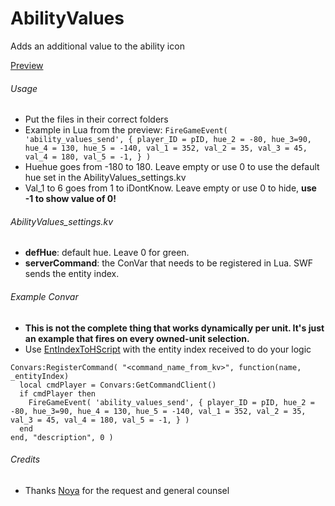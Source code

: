 # AbilityValues

Adds an additional value to the ability icon

[Preview](http://puu.sh/ge6Bz/7c0b44adab.jpg)

###### Usage

* Put the files in their correct folders
* Example in Lua from the preview: ```FireGameEvent( 'ability_values_send', { player_ID = pID, hue_2 = -80, hue_3=90, hue_4 = 130, hue_5 = -140, val_1 = 352, val_2 = 35, val_3 = 45, val_4 = 180, val_5 = -1, } )```
* Huehue goes from -180 to 180. Leave empty or use 0 to use the default hue set in the AbilityValues_settings.kv
* Val_1 to 6 goes from 1 to iDontKnow. Leave empty or use 0 to hide, **use -1 to show value of 0!**

###### AbilityValues_settings.kv
* **defHue**: default hue. Leave 0 for green.
* **serverCommand**: the ConVar that needs to be registered in Lua. SWF sends the entity index.

###### Example Convar
* **This is not the complete thing that works dynamically per unit. It's just an example that fires on every owned-unit selection.**
* Use [EntIndexToHScript](https://developer.valvesoftware.com/wiki/Dota_2_Workshop_Tools/Scripting/API/Global.EntIndexToHScript) with the entity index received to do your logic

```
Convars:RegisterCommand( "<command_name_from_kv>", function(name, _entityIndex)
  local cmdPlayer = Convars:GetCommandClient()
  if cmdPlayer then
    FireGameEvent( 'ability_values_send', { player_ID = pID, hue_2 = -80, hue_3=90, hue_4 = 130, hue_5 = -140, val_1 = 352, val_2 = 35, val_3 = 45, val_4 = 180, val_5 = -1, } )
  end
end, "description", 0 )
```

###### Credits
* Thanks [Noya](https://github.com/mnoya) for the request and general counsel
